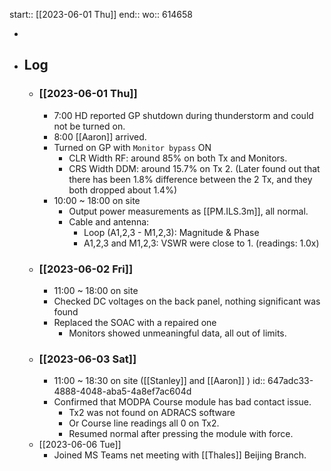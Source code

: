 start:: [[2023-06-01 Thu]]
end:: 
wo:: 614658

-
- ## Log
	- ### [[2023-06-01 Thu]]
		- 7:00 HD reported GP shutdown during thunderstorm and could not be turned on.
		- 8:00 [[Aaron]] arrived.
		- Turned on GP with `Monitor bypass` ON
			- CLR Width RF: around 85% on both Tx and Monitors.
			- CRS Width DDM: around 15.7% on Tx 2. (Later found out that there has been 1.8% difference between the 2 Tx, and they both dropped about 1.4%)
		- 10:00 ~ 18:00 on site
			- Output power measurements as [[PM.ILS.3m]], all normal.
			- Cable and antenna:
				- Loop (A1,2,3 - M1,2,3): Magnitude & Phase
				- A1,2,3 and M1,2,3: VSWR were close to 1. (readings: 1.0x)
	- ### [[2023-06-02 Fri]]
		- 11:00 ~ 18:00 on site
		- Checked DC voltages on the back panel, nothing significant was found
		- Replaced the SOAC with a repaired one
			- Monitors showed unmeaningful data, all out of limits.
	- ### [[2023-06-03 Sat]]
		- 11:00 ~ 18:30 on site ([[Stanley]] and [[Aaron]] )
		  id:: 647adc33-4888-4048-aba5-4a8ef7ac604d
		- Confirmed that MODPA Course module has bad contact issue.
			- Tx2 was not found on ADRACS software
			- Or Course line readings all 0 on Tx2.
			- Resumed normal after pressing the module with force.
	- [[2023-06-06 Tue]]
		- Joined MS Teams net meeting with [[Thales]] Beijing Branch.